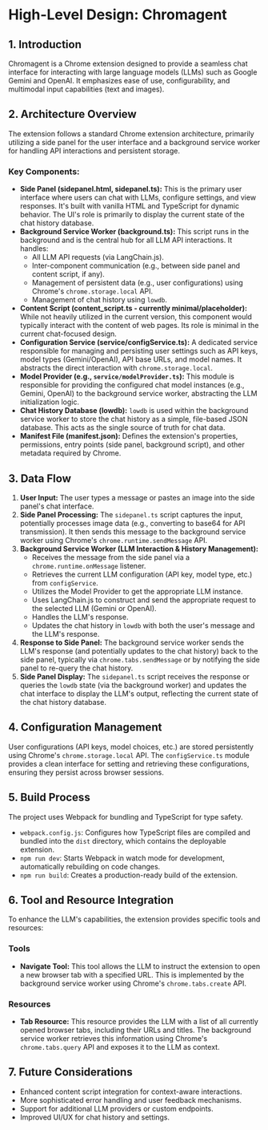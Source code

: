 # High-Level Design: Chromagent

## 1. Introduction
Chromagent is a Chrome extension designed to provide a seamless chat interface for interacting with large language models (LLMs) such as Google Gemini and OpenAI. It emphasizes ease of use, configurability, and multimodal input capabilities (text and images).

## 2. Architecture Overview
The extension follows a standard Chrome extension architecture, primarily utilizing a side panel for the user interface and a background service worker for handling API interactions and persistent storage.

### Key Components:
*   **Side Panel (sidepanel.html, sidepanel.ts):** This is the primary user interface where users can chat with LLMs, configure settings, and view responses. It's built with vanilla HTML and TypeScript for dynamic behavior. The UI's role is primarily to display the current state of the chat history database.
*   **Background Service Worker (background.ts):** This script runs in the background and is the central hub for all LLM API interactions. It handles:
    *   All LLM API requests (via LangChain.js).
    *   Inter-component communication (e.g., between side panel and content script, if any).
    *   Management of persistent data (e.g., user configurations) using Chrome's `chrome.storage.local` API.
    *   Management of chat history using `lowdb`.
*   **Content Script (content_script.ts - currently minimal/placeholder):** While not heavily utilized in the current version, this component would typically interact with the content of web pages. Its role is minimal in the current chat-focused design.
*   **Configuration Service (service/configService.ts):** A dedicated service responsible for managing and persisting user settings such as API keys, model types (Gemini/OpenAI), API base URLs, and model names. It abstracts the direct interaction with `chrome.storage.local`.
*   **Model Provider (e.g., `service/modelProvider.ts`):** This module is responsible for providing the configured chat model instances (e.g., Gemini, OpenAI) to the background service worker, abstracting the LLM initialization logic.
*   **Chat History Database (lowdb):** `lowdb` is used within the background service worker to store the chat history as a simple, file-based JSON database. This acts as the single source of truth for chat data.
*   **Manifest File (manifest.json):** Defines the extension's properties, permissions, entry points (side panel, background script), and other metadata required by Chrome.

## 3. Data Flow
1.  **User Input:** The user types a message or pastes an image into the side panel's chat interface.
2.  **Side Panel Processing:** The `sidepanel.ts` script captures the input, potentially processes image data (e.g., converting to base64 for API transmission). It then sends this message to the background service worker using Chrome's `chrome.runtime.sendMessage` API.
3.  **Background Service Worker (LLM Interaction & History Management):**
    *   Receives the message from the side panel via a `chrome.runtime.onMessage` listener.
    *   Retrieves the current LLM configuration (API key, model type, etc.) from `configService`.
    *   Utilizes the Model Provider to get the appropriate LLM instance.
    *   Uses LangChain.js to construct and send the appropriate request to the selected LLM (Gemini or OpenAI).
    *   Handles the LLM's response.
    *   Updates the chat history in `lowdb` with both the user's message and the LLM's response.
4.  **Response to Side Panel:** The background service worker sends the LLM's response (and potentially updates to the chat history) back to the side panel, typically via `chrome.tabs.sendMessage` or by notifying the side panel to re-query the chat history.
5.  **Side Panel Display:** The `sidepanel.ts` script receives the response or queries the `lowdb` state (via the background worker) and updates the chat interface to display the LLM's output, reflecting the current state of the chat history database.

## 4. Configuration Management
User configurations (API keys, model choices, etc.) are stored persistently using Chrome's `chrome.storage.local` API. The `configService.ts` module provides a clean interface for setting and retrieving these configurations, ensuring they persist across browser sessions.

## 5. Build Process
The project uses Webpack for bundling and TypeScript for type safety.
*   `webpack.config.js`: Configures how TypeScript files are compiled and bundled into the `dist` directory, which contains the deployable extension.
*   `npm run dev`: Starts Webpack in watch mode for development, automatically rebuilding on code changes.
*   `npm run build`: Creates a production-ready build of the extension.

## 6. Tool and Resource Integration
To enhance the LLM's capabilities, the extension provides specific tools and resources:

### Tools
*   **Navigate Tool:** This tool allows the LLM to instruct the extension to open a new browser tab with a specified URL. This is implemented by the background service worker using Chrome's `chrome.tabs.create` API.

### Resources
*   **Tab Resource:** This resource provides the LLM with a list of all currently opened browser tabs, including their URLs and titles. The background service worker retrieves this information using Chrome's `chrome.tabs.query` API and exposes it to the LLM as context.

## 7. Future Considerations
*   Enhanced content script integration for context-aware interactions.
*   More sophisticated error handling and user feedback mechanisms.
*   Support for additional LLM providers or custom endpoints.
*   Improved UI/UX for chat history and settings.
